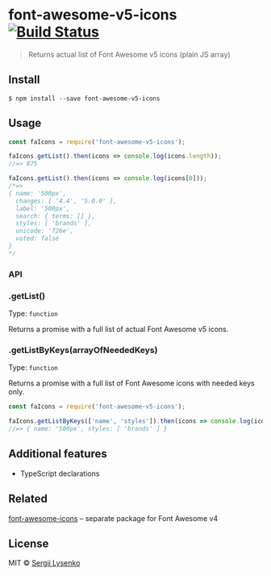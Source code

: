 # font-awesome-v5-icons [![Build Status](https://travis-ci.org/soul-wish/font-awesome-v5-icons.svg?branch=master)](https://travis-ci.org/soul-wish/font-awesome-v5-icons)

> Returns actual list of Font Awesome v5 icons (plain JS array)


## Install

```
$ npm install --save font-awesome-v5-icons
```


## Usage

```js
const faIcons = require('font-awesome-v5-icons');

faIcons.getList().then(icons => console.log(icons.length));
//=> 875

faIcons.getList().then(icons => console.log(icons[0]));
/*=>
{ name: '500px',
  changes: [ '4.4', '5.0.0' ],
  label: '500px',
  search: { terms: [] },
  styles: [ 'brands' ],
  unicode: 'f26e',
  voted: false
}
*/
```

### API

### .getList()

Type: `function`

Returns a promise with a full list of actual Font Awesome v5 icons.

### .getListByKeys(arrayOfNeededKeys)

Type: `function`

Returns a promise with a full list of Font Awesome icons with needed keys only.

```js
const faIcons = require('font-awesome-v5-icons');

faIcons.getListByKeys(['name', 'styles']).then(icons => console.log(icons[0]));
//=> { name: '500px', styles: [ 'brands' ] }
```

## Additional features

-  TypeScript declarations

## Related

[font-awesome-icons](https://github.com/soul-wish/font-awesome-icons) – separate package for Font Awesome v4

## License

MIT © [Sergii Lysenko](http://soulwish.info)
